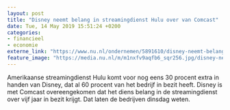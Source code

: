 ```yaml
---
layout: post
title: "Disney neemt belang in streamingdienst Hulu over van Comcast"
date: Tue, 14 May 2019 15:51:24 +0200
categories: 
- financieel 
- economie 
externe_link: "https://www.nu.nl/ondernemen/5891610/disney-neemt-belang-in-streamingdienst-hulu-over-van-comcast.html"
feature_image: "https://media.nu.nl/m/m1nxfv9aqfb6_sqr256.jpg/disney-neemt-belang-in-streamingdienst-hulu-over-van-comcast.jpg"
---
```


Amerikaanse streamingdienst Hulu komt voor nog eens 30 procent extra in handen van Disney, dat al 60 procent van het bedrijf in bezit heeft. Disney is met Comcast overeengekomen dat het diens belang in de streamingdienst over vijf jaar in bezit krijgt. Dat laten de bedrijven dinsdag weten.
